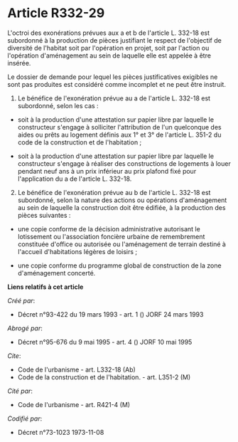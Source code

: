 # Article R332-29

L'octroi des exonérations prévues aux a et b de l'article L. 332-18 est subordonné à la production de pièces justifiant le
respect de l'objectif de diversité de l'habitat soit par l'opération en projet, soit par l'action ou l'opération
d'aménagement au sein de laquelle elle est appelée à être insérée.

Le dossier de demande pour lequel les pièces justificatives exigibles ne sont pas produites est considéré comme incomplet et
ne peut être instruit.

1. Le bénéfice de l'exonération prévue au a de l'article L. 332-18 est subordonné, selon les cas :

- soit à la production d'une attestation sur papier libre par laquelle le constructeur s'engage à solliciter l'attribution de
l'un quelconque des aides ou prêts au logement définis aux 1° et 3° de l'article L. 351-2 du code de la construction et de
l'habitation ;

- soit à la production d'une attestation sur papier libre par laquelle le constructeur s'engage à réaliser des constructions
de logements à louer pendant neuf ans à un prix inférieur au prix plafond fixé pour l'application du a de l'article L.
332-18.

2. Le bénéfice de l'exonération prévue au b de l'article L. 332-18 est subordonné, selon la nature des actions ou opérations
d'aménagement au sein de laquelle la construction doit être édifiée, à la production des pièces suivantes :

- une copie conforme de la décision administrative autorisant le lotissement ou l'association foncière urbaine de
remembrement constituée d'office ou autorisée ou l'aménagement de terrain destiné à l'accueil d'habitations légères de
loisirs ;

- une copie conforme du programme global de construction de la zone d'aménagement concerté.

**Liens relatifs à cet article**

_Créé par_:

  - Décret n°93-422 du 19 mars 1993 - art. 1 () JORF 24 mars 1993

_Abrogé par_:

  - Décret n°95-676 du 9 mai 1995 - art. 4 () JORF 10 mai 1995

_Cite_:

  - Code de l'urbanisme - art. L332-18 (Ab)
  - Code de la construction et de l'habitation. - art. L351-2 (M)

_Cité par_:

  - Code de l'urbanisme - art. R421-4 (M)

_Codifié par_:

  - Décret n°73-1023 1973-11-08
